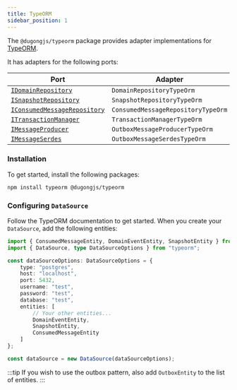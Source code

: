 ```yaml
---
title: TypeORM
sidebar_position: 1
---
```


The `@dugongjs/typeorm` package provides adapter implementations for [TypeORM](https://typeorm.io/).

It has adapters for the following ports:

| Port                                                                                | Adapter                            |
| ----------------------------------------------------------------------------------- | ---------------------------------- |
| [`IDomainRepository`](../ports/repositories.md#idomaineventrepository)              | `DomainRepositoryTypeOrm`          |
| [`ISnapshotRepository`](../ports/repositories.md#isnapshotrepository)               | `SnapshotRepositoryTypeOrm`        |
| [`IConsumedMessageRepository`](../ports/repositories.md#iconsumedmessagerepository) | `ConsumedMessageRepositoryTypeOrm` |
| [`ITransactionManager`](../ports/transaction-manager.md#itransactionmanager)        | `TransactionManagerTypeOrm`        |
| [`IMessageProducer`](../ports/message-producer.md#imessageproducer)                 | `OutboxMessageProducerTypeOrm`     |
| [`IMessageSerdes`](../ports/message-serdes.md#imessageserdes)                       | `OutboxMessageSerdesTypeOrm`       |

### Installation

To get started, install the following packages:

```bash
npm install typeorm @dugongjs/typeorm
```

### Configuring `DataSource`

Follow the TypeORM documentation to get started. When you create your `DataSource`, add the following entities:

```typescript
import { ConsumedMessageEntity, DomainEventEntity, SnapshotEntity } from "@dugongjs/typeorm";
import { DataSource, type DataSourceOptions } from "typeorm";

const dataSourceOptions: DataSourceOptions = {
    type: "postgres",
    host: "localhost",
    port: 5432,
    username: "test",
    password: "test",
    database: "test",
    entities: [
        // Your other entities...
        DomainEventEntity,
        SnapshotEntity,
        ConsumedMessageEntity
    ]
};

const dataSource = new DataSource(dataSourceOptions);
```

:::tip
If you wish to use the outbox pattern, also add `OutboxEntity` to the list of entities.
:::
